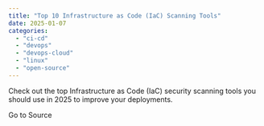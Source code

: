 ```yaml
---
title: "Top 10 Infrastructure as Code (IaC) Scanning Tools"
date: 2025-01-07
categories: 
  - "ci-cd"
  - "devops"
  - "devops-cloud"
  - "linux"
  - "open-source"
---
```


Check out the top Infrastructure as Code (IaC) security scanning tools you should use in 2025 to improve your deployments.

Go to Source

